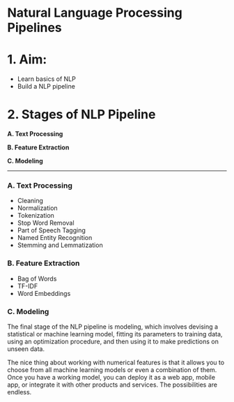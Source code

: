 # Natural Language Processing Pipelines
 
# 1. Aim:
- Learn basics of NLP
- Build a NLP pipeline

# 2. Stages of NLP Pipeline
**A. Text Processing**

**B. Feature Extraction**

**C. Modeling**

-------------------------------------------
### A. Text Processing
- Cleaning
- Normalization
- Tokenization
- Stop Word Removal
- Part of Speech Tagging
- Named Entity Recognition
- Stemming and Lemmatization

### B. Feature Extraction
- Bag of Words
- TF-IDF
- Word Embeddings
### C. Modeling

The final stage of the NLP pipeline is modeling, which involves devising a statistical or machine learning model, fitting its parameters to training data, using an optimization procedure, and then using it to make predictions on unseen data.

The nice thing about working with numerical features is that it allows you to choose from all machine learning models or even a combination of them.
Once you have a working model, you can deploy it as a web app, mobile app, or integrate it with other products and services. The possibilities are endless.